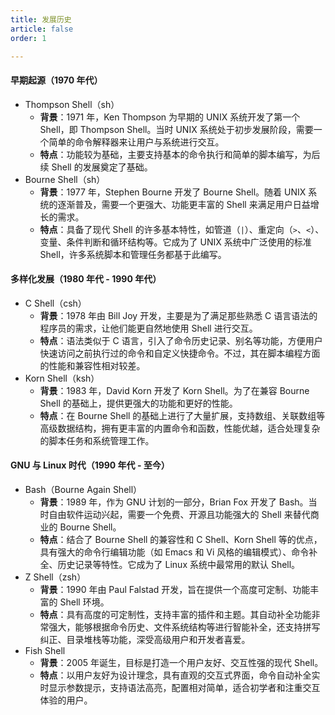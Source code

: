 ```yaml
---
title: 发展历史
article: false
order: 1

---
```


#### 早期起源（1970 年代）

- Thompson Shell（sh）
  - **背景**：1971 年，Ken Thompson 为早期的 UNIX 系统开发了第一个 Shell，即 Thompson Shell。当时 UNIX 系统处于初步发展阶段，需要一个简单的命令解释器来让用户与系统进行交互。
  - **特点**：功能较为基础，主要支持基本的命令执行和简单的脚本编写，为后续 Shell 的发展奠定了基础。
- Bourne Shell（sh）
  - **背景**：1977 年，Stephen Bourne 开发了 Bourne Shell。随着 UNIX 系统的逐渐普及，需要一个更强大、功能更丰富的 Shell 来满足用户日益增长的需求。
  - **特点**：具备了现代 Shell 的许多基本特性，如管道（`|`）、重定向（`>`、`<`）、变量、条件判断和循环结构等。它成为了 UNIX 系统中广泛使用的标准 Shell，许多系统脚本和管理任务都基于此编写。

#### 多样化发展（1980 年代 - 1990 年代）

- C Shell（csh）
  - **背景**：1978 年由 Bill Joy 开发，主要是为了满足那些熟悉 C 语言语法的程序员的需求，让他们能更自然地使用 Shell 进行交互。
  - **特点**：语法类似于 C 语言，引入了命令历史记录、别名等功能，方便用户快速访问之前执行过的命令和自定义快捷命令。不过，其在脚本编程方面的性能和兼容性相对较差。
- Korn Shell（ksh）
  - **背景**：1983 年，David Korn 开发了 Korn Shell。为了在兼容 Bourne Shell 的基础上，提供更强大的功能和更好的性能。
  - **特点**：在 Bourne Shell 的基础上进行了大量扩展，支持数组、关联数组等高级数据结构，拥有更丰富的内置命令和函数，性能优越，适合处理复杂的脚本任务和系统管理工作。

#### GNU 与 Linux 时代（1990 年代 - 至今）

- Bash（Bourne Again Shell）
  - **背景**：1989 年，作为 GNU 计划的一部分，Brian Fox 开发了 Bash。当时自由软件运动兴起，需要一个免费、开源且功能强大的 Shell 来替代商业的 Bourne Shell。
  - **特点**：结合了 Bourne Shell 的兼容性和 C Shell、Korn Shell 等的优点，具有强大的命令行编辑功能（如 Emacs 和 Vi 风格的编辑模式）、命令补全、历史记录等特性。它成为了 Linux 系统中最常用的默认 Shell。
- Z Shell（zsh）
  - **背景**：1990 年由 Paul Falstad 开发，旨在提供一个高度可定制、功能丰富的 Shell 环境。
  - **特点**：具有高度的可定制性，支持丰富的插件和主题。其自动补全功能非常强大，能够根据命令历史、文件系统结构等进行智能补全，还支持拼写纠正、目录堆栈等功能，深受高级用户和开发者喜爱。
- Fish Shell
  - **背景**：2005 年诞生，目标是打造一个用户友好、交互性强的现代 Shell。
  - **特点**：以用户友好为设计理念，具有直观的交互式界面，命令自动补全实时显示参数提示，支持语法高亮，配置相对简单，适合初学者和注重交互体验的用户。
